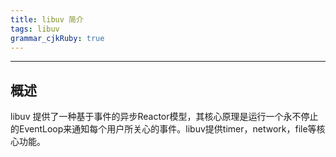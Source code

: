 ```yaml
---
title: libuv 简介
tags: libuv
grammar_cjkRuby: true
---
```


---
##  概述
libuv 提供了一种基于事件的异步Reactor模型，其核心原理是运行一个永不停止的EventLoop来通知每个用户所关心的事件。libuv提供timer，network，file等核心功能。

## 